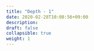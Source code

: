 ```yaml
---
title: "Depth - 1"
date: 2020-02-28T10:08:56+09:00
description: 
draft: false
collapsible: true
weight: 1
---
```

